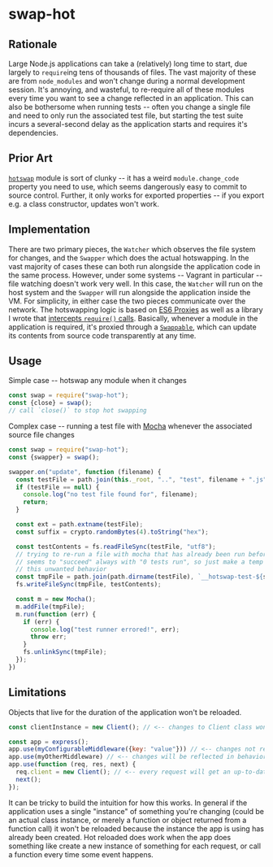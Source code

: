 # swap-hot

## Rationale
Large Node.js applications can take a (relatively) long time to start, due largely to `require`ing tens of thousands of files. The vast majority of these are from `node_modules` and won't change during a normal development session. It's annoying, and wasteful, to re-require all of these modules every time you want to see a change reflected in an application. This can also be bothersome when running tests -- often you change a single file and need to only run the associated test file, but starting the test suite incurs a several-second delay as the application starts and requires it's dependencies.

## Prior Art
[`hotswap`](https://github.com/rlidwka/node-hotswap) module is sort of clunky -- it has a weird `module.change_code` property you need to use, which seems dangerously easy to commit to source control. Further, it only works for exported properties -- if you export e.g. a class constructor, updates won't work.

## Implementation
There are two primary pieces, the `Watcher` which observes the file system for changes, and the `Swapper` which does the actual hotswapping. In the vast majority of cases these can both run alongside the application code in the same process. However, under some systems -- Vagrant in particular -- file watching doesn't work very well. In this case, the `Watcher` will run on the host system and the `Swapper` will run alongside the application inside the VM. For simplicity, in either case the two pieces communicate over the network. The hotswapping logic is based on [ES6 Proxies](https://developer.mozilla.org/en-US/docs/Web/JavaScript/Reference/Global_Objects/Proxy) as well as a library I wrote that [intercepts `require()` calls](https://github.com/nickb1080/intercept-require). Basically, whenever a module in the application is required, it's proxied through a [`Swappable`](https://github.com/nickb1080/swap-hot/blob/master/lib/Swappable.js), which can update its contents from source code transparently at any time.

## Usage

Simple case -- hotswap any module when it changes

```js
const swap = require("swap-hot");
const {close} = swap();
// call `close()` to stop hot swapping
```

Complex case -- running a test file with [Mocha]() whenever the associated source file changes

```js
const swap = require("swap-hot");
const {swapper} = swap();

swapper.on("update", function (filename) {
  const testFile = path.join(this._root, "..", "test", filename + ".js");
  if (testFile == null) {
    console.log("no test file found for", filename);
    return;
  }

  const ext = path.extname(testFile);
  const suffix = crypto.randomBytes(4).toString("hex");

  const testContents = fs.readFileSync(testFile, "utf8");
  // trying to re-run a file with mocha that has already been run before in this process
  // seems to "succeed" always with "0 tests run", so just make a temp file to circumvent
  // this unwanted behavior
  const tmpFile = path.join(path.dirname(testFile), `__hotswap-test-${suffix}${ext}`);
  fs.writeFileSync(tmpFile, testContents);

  const m = new Mocha();
  m.addFile(tmpFile);
  m.run(function (err) {
    if (err) {
      console.log("test runner errored!", err);
      throw err;
    }
    fs.unlinkSync(tmpFile);
  });
})
```

## Limitations
Objects that live for the duration of the application won't be reloaded.

```js
const clientInstance = new Client(); // <-- changes to Client class won't be reflected in clientInstance

const app = express();
app.use(myConfigurableMiddleware({key: "value"})) // <-- changes not reflected in behavior, because instance already created
app.use(myOtherMiddleware) // <-- changes will be reflected in behavior, since each request causes this function to be called
app.use(function (req, res, next) {
  req.client = new Client(); // <-- every request will get an up-to-date client
  next();  
});
```

It can be tricky to build the intuition for how this works. In general if the application uses a single "instance" of something you're changing (could be an actual class instance, or merely a function or object returned from a function call) it won't be reloaded because the instance the app is using has already been created. Hot reloaded does work when the app does something like create a new instance of something for each request, or call a function every time some event happens.
